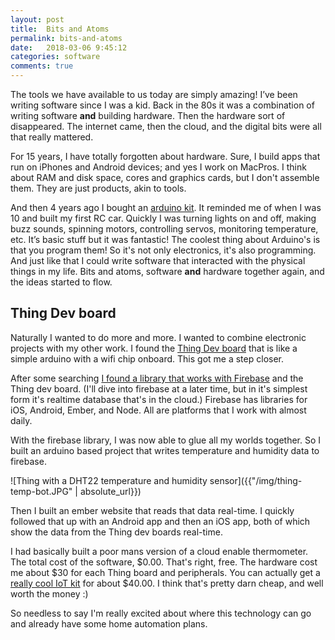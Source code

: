 ```yaml
---
layout: post
title:  Bits and Atoms
permalink: bits-and-atoms
date:   2018-03-06 9:45:12
categories: software
comments: true
---
```

The tools we have available to us today are simply amazing!  I’ve been writing software since I was a kid. Back in the 80s it was a combination of writing software **and** building hardware. Then the hardware sort of disappeared.  The internet came, then the cloud, and the digital bits were all that really mattered.

For 15 years, I have totally forgotten about hardware.  Sure, I build apps that run on iPhones and Android devices; and yes I work on MacPros.  I think about RAM and disk space, cores and graphics cards, but I don't assemble them. They are just products, akin to tools.

And then 4 years ago I bought an [arduino kit](http://arduino.cc). It reminded me of when I was 10 and built my first RC car.  Quickly I was turning lights on and off, making buzz sounds, spinning motors, controlling servos, monitoring temperature, etc.  It’s basic stuff but it was fantastic!  The coolest thing about Arduino's is that you program them!  So it's not only electronics, it's also programming.  And just like that I could write software that interacted with the physical things in my life.  Bits and atoms, software **and** hardware together again, and the ideas started to flow.

## Thing Dev board
Naturally I wanted to do more and more.  I wanted to combine electronic projects with my other work.  I found the [Thing Dev board](https://www.sparkfun.com/products/13231) that is like a simple arduino with a wifi chip onboard.  This got me a step closer.  

After some searching [I found a library ](https://github.com/firebase/firebase-arduino) [that works with Firebase](https://firebase.google.com/) and the Thing dev board.  (I'll dive into firebase at a later time, but in it's simplest form it's realtime database that's in the cloud.)  Firebase has libraries for iOS, Android, Ember, and Node.  All are platforms that I work with almost daily.

With the firebase library, I was now able to glue all my worlds together.  So I built an arduino based project that writes temperature and humidity data to firebase.  

![Thing with a DHT22 temperature and humidity sensor]({{"/img/thing-temp-bot.JPG" | absolute_url}})  

Then I built an ember website that reads that data real-time.  I quickly followed that up with an Android app and then an iOS app, both of which show the data from the Thing dev boards real-time.

I had basically built a poor mans version of a cloud enable thermometer.  The total cost of the software, $0.00.  That's right, free.  The hardware cost me about $30 for each Thing board and peripherals. You can actually get a [really cool IoT kit](https://www.sparkfun.com/products/13799) for about $40.00. I think that's pretty darn cheap, and well worth the money :)

So needless to say I'm really excited about where this technology can go and already have some home automation plans.
